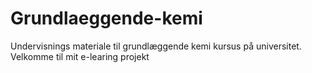 # Grundlaeggende-kemi
Undervisnings materiale til grundlæggende kemi kursus på universitet.
Velkomme til mit e-learing projekt
